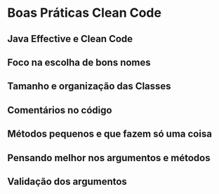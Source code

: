 # Boas Práticas Clean Code

## Java Effective e Clean Code
## Foco na escolha de bons nomes
## Tamanho e organização das Classes
## Comentários no código
## Métodos pequenos e que fazem só uma coisa
## Pensando melhor nos argumentos e métodos
## Validação dos argumentos
